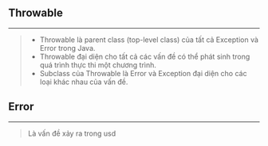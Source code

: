 ## Throwable
---

> - Throwable là parent class (top-level class) của tất cả Exception và Error trong Java.
> - Throwable đại diện cho tất cả các  vấn đề có thể phát sinh trong quá trình thực thi một chương trình.
> - Subclass của Throwable là Error và Exception đại diện cho các loại khác nhau của vấn đề.

## Error
---
> Là vấn đề xảy ra trong usd 


